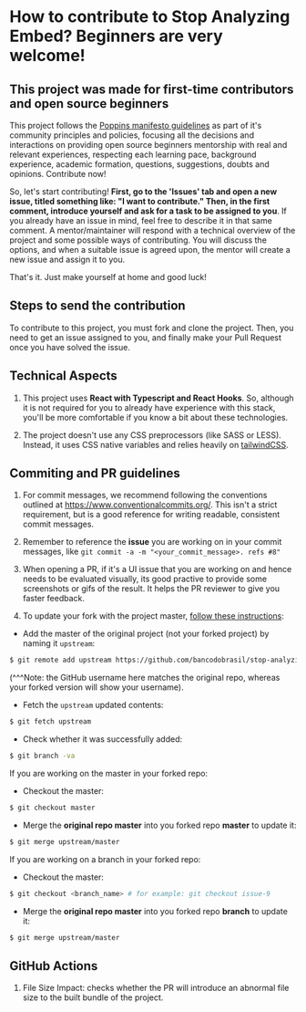 # How to contribute to Stop Analyzing Embed? Beginners are very welcome!

## This project was made for first-time contributors and open source beginners

This project follows the [Poppins manifesto guidelines](github.com/bancodobrasil/poppins/) as part of it's community principles and policies, focusing all the decisions and interactions on providing open source beginners mentorship with real and relevant experiences, respecting each learning pace, background experience, academic formation, questions, suggestions, doubts and opinions.
Contribute now!

So, let's start contributing! **First, go to the 'Issues' tab and open a new issue, titled something like: "I want to contribute." Then, in the first comment, introduce yourself and ask for a task to be assigned to you**. If you already have an issue in mind, feel free to describe it in that same comment. A mentor/maintainer will respond with a technical overview of the project and some possible ways of contributing. You will discuss the options, and when a suitable issue is agreed upon, the mentor will create a new issue and assign it to you. 

That's it. Just make yourself at home and good luck!

## Steps to send the contribution

To contribute to this project, you must fork and clone the project. Then, you need to get an issue assigned to you, and finally make your Pull Request once you have solved the issue.

## Technical Aspects

1. This project uses **React with Typescript and React Hooks**. So, although it is not required for you to already have experience with this stack, you'll be more comfortable if you know a bit about these technologies.

1. The project doesn't use any CSS preprocessors (like SASS or LESS). Instead, it uses CSS native variables and relies heavily on [tailwindCSS](https://tailwindcss.com/).

## Commiting and PR guidelines

1. For commit messages, we recommend following the conventions outlined at https://www.conventionalcommits.org/. This isn't a strict requirement, but is a good reference for writing readable, consistent commit messages.

1. Remember to reference the **issue** you are working on in your commit messages, like `git commit -a -m "<your_commit_message>. refs #8"`

1. When opening a PR, if it's a UI issue that you are working on and hence needs to be evaluated visually, its good practive to provide some screenshots or gifs of the result. It helps the PR reviewer to give you faster feedback.

1. To update your fork with the project master, [follow these instructions](https://gist.github.com/Chaser324/ce0505fbed06b947d962):

- Add the master of the original project (not your forked project) by naming it `upstream`:

```bash
$ git remote add upstream https://github.com/bancodobrasil/stop-analyzing-embed.git
```
(^^^Note: the GitHub username here matches the original repo, whereas your forked version will show your username).

- Fetch the `upstream` updated contents:

```bash
$ git fetch upstream
```

- Check whether it was successfully added:

```bash
$ git branch -va
```

If you are working on the master in your forked repo:

- Checkout the master:

```bash
$ git checkout master
```

- Merge the **original repo master** into you forked repo **master** to update it:

```bash
$ git merge upstream/master
```

If you are working on a branch in your forked repo:

- Checkout the master:

```bash
$ git checkout <branch_name> # for example: git checkout issue-9
```

- Merge the **original repo master** into you forked repo **branch** to update it:

```bash
$ git merge upstream/master
```

## GitHub Actions

1. File Size Impact: checks whether the PR will introduce an abnormal file size to the built bundle of the project.
